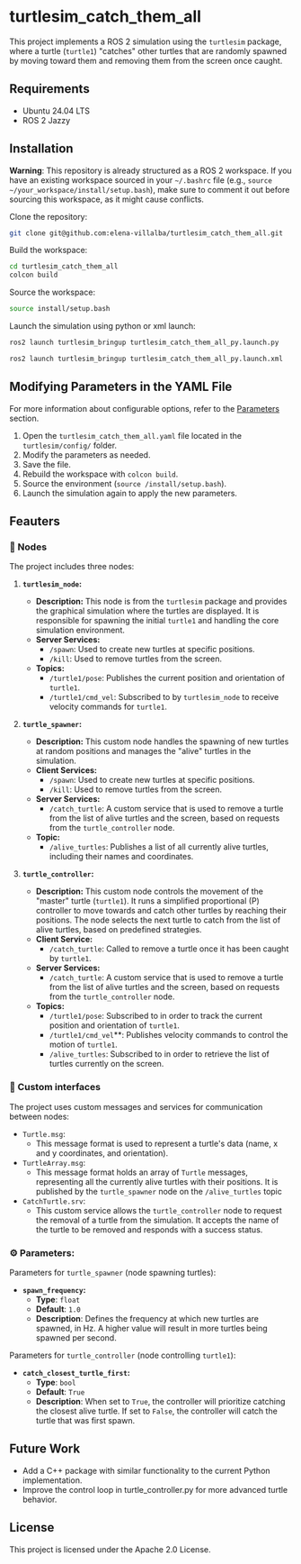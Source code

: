 # turtlesim_catch_them_all
This project implements a ROS 2 simulation using the `turtlesim` package, where a turtle (`turtle1`) "catches" other turtles that are randomly spawned by moving toward them and removing them from the screen once caught.

<!-- ![demo](path/to/your/demo.gif) Replace with the actual path to your GIF -->

## Requirements

- Ubuntu 24.04 LTS
- ROS 2 Jazzy 

## Installation

**Warning**: This repository is already structured as a ROS 2 workspace. If you have an existing workspace sourced in your `~/.bashrc` file (e.g., `source ~/your_workspace/install/setup.bash`), make sure to comment it out before sourcing this workspace, as it might cause conflicts.

Clone the repository:

```bash
git clone git@github.com:elena-villalba/turtlesim_catch_them_all.git
```

Build the workspace:

```bash
cd turtlesim_catch_them_all
colcon build
```
Source the workspace:

```bash
source install/setup.bash
```

Launch the simulation using python or xml launch:

```bash
ros2 launch turtlesim_bringup turtlesim_catch_them_all_py.launch.py
```
```bash
ros2 launch turtlesim_bringup turtlesim_catch_them_all_py.launch.xml
```

## Modifying Parameters in the YAML File
For more information about configurable options, refer to the [Parameters](https://github.com/elena-villalba/turtlesim_catch_them_all?tab=readme-ov-file#%EF%B8%8F-parameters) section.
1. Open the `turtlesim_catch_them_all.yaml` file located in the `turtlesim/config/` folder.
2. Modify the parameters as needed. 
3. Save the file.
4. Rebuild the workspace with `colcon build`.
5. Source the environment (`source /install/setup.bash`).
6. Launch the simulation again to apply the new parameters.

## Feauters

### 🧠 Nodes

The project includes three nodes:

1. **`turtlesim_node`:** 
    - **Description:** This node is from the `turtlesim` package and provides the graphical simulation where the turtles are displayed. It is responsible for spawning the initial `turtle1` and handling the core simulation environment.
    - **Server Services:** 
        - `/spawn`: Used to create new turtles at specific positions.
        - `/kill`: Used to remove turtles from the screen.
    - **Topics:**
        - `/turtle1/pose`: Publishes the current position and orientation of `turtle1`. 
        - `/turtle1/cmd_vel`: Subscribed to by `turtlesim_node` to receive velocity commands for `turtle1`. 
        
2. **`turtle_spawner`:** 
    - **Description:** This custom node handles the spawning of new turtles at random positions and manages the "alive" turtles in the simulation. 
    - **Client Services:** 
        - `/spawn`: Used to create new turtles at specific positions.
        - `/kill`: Used to remove turtles from the screen.
    - **Server Services:** 
        - `/catch_turtle`: A custom service that is used to remove a turtle from the list of alive turtles and the screen, based on requests from the `turtle_controller` node.
    - **Topic:**
        - `/alive_turtles`: Publishes a list of all currently alive turtles, including their names and coordinates.
        
3. **`turtle_controller`:** 
    - **Description:** This custom node controls the movement of the "master" turtle (`turtle1`). It runs a simplified proportional (P) controller to move towards and catch other turtles by reaching their positions. The node selects the next turtle to catch from the list of alive turtles, based on predefined strategies.
    - **Client Service:** 
        - `/catch_turtle`: Called to remove a turtle once it has been caught by `turtle1`. 
    - **Server Services:** 
        - `/catch_turtle`: A custom service that is used to remove a turtle from the list of alive turtles and the screen, based on requests from the `turtle_controller` node.
    - **Topics:**
        - `/turtle1/pose`: Subscribed to in order to track the current position and orientation of `turtle1`.
        - `/turtle1/cmd_vel`**: Publishes velocity commands to control the motion of `turtle1`.
        - `/alive_turtles`: Subscribed to in order to retrieve the list of turtles currently on the screen.

### 💬 Custom interfaces

The project uses custom messages and services for communication between nodes:

- `Turtle.msg`:
    - This message format is used to represent a turtle's data (name, x and y coordinates, and orientation).
- `TurtleArray.msg`:
    - This message format holds an array of `Turtle` messages, representing all the currently alive turtles with their positions. It is published by the `turtle_spawner` node on the `/alive_turtles` topic
- `CatchTurtle.srv`: 
    - This custom service allows the `turtle_controller` node to request the removal of a turtle from the simulation. It accepts the name of the turtle to be removed and responds with a success status.

### ⚙️ Parameters:

Parameters for `turtle_spawner` (node spawning turtles):
- **`spawn_frequency`:**
    - **Type**: `float`
    - **Default**: `1.0`
    - **Description**: Defines the frequency at which new turtles are spawned, in Hz. A higher value will result in more turtles being spawned per second.

Parameters for `turtle_controller` (node controlling `turtle1`):
- **`catch_closest_turtle_first`:**
    - **Type**: `bool`
    - **Default**: `True`
    - **Description**: When set to `True`, the controller will prioritize catching the closest alive turtle. If set to `False`, the controller will catch the turtle that was first spawn. 

## Future Work
- Add a C++ package with similar functionality to the current Python implementation.
- Improve the control loop in turtle_controller.py for more advanced turtle behavior.

## License
This project is licensed under the Apache 2.0 License.